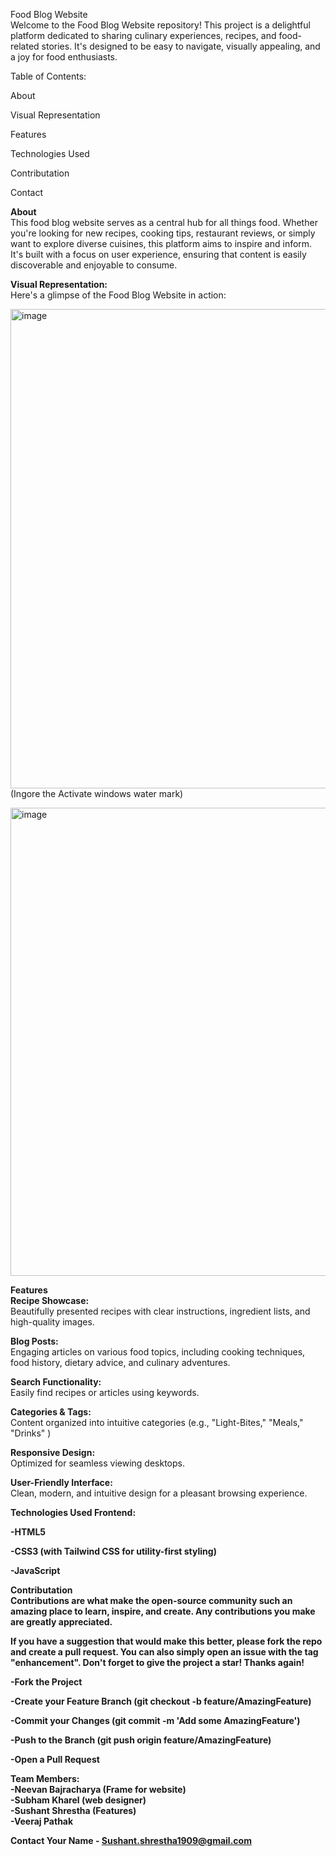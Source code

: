Food Blog Website<br>
Welcome to the Food Blog Website repository! This project is a delightful platform dedicated to sharing culinary experiences, recipes, and food-related stories. It's designed to be easy to navigate, visually appealing, and a joy for food enthusiasts.

Table of Contents:

About

Visual Representation

Features

Technologies Used

Contributation

Contact


<strong>About</strong><br>
This food blog website serves as a central hub for all things food. Whether you're looking for new recipes, cooking tips, restaurant reviews, or simply want to explore diverse cuisines, this platform aims to inspire and inform. It's built with a focus on user experience, ensuring that content is easily discoverable and enjoyable to consume.

<strong>Visual Representation:</strong><br>
Here's a glimpse of the Food Blog Website in action:

<img width="1583" height="767" alt="image" src="https://github.com/user-attachments/assets/507d94c8-9fda-42ad-9cf7-bf3302135173" />
(Ingore the Activate windows water mark)

<img width="1582" height="749" alt="image" src="https://github.com/user-attachments/assets/fa1d0833-a4c7-433d-b7cf-09edc3645741" /><br>

<strong>Features</strong>
<br>
<strong>Recipe Showcase:</strong><br> Beautifully presented recipes with clear instructions, ingredient lists, and high-quality images.

<strong>Blog Posts:</strong><br> Engaging articles on various food topics, including cooking techniques, food history, dietary advice, and culinary adventures.

<strong>Search Functionality:</strong><br> Easily find recipes or articles using keywords.

<strong>Categories & Tags:</strong><br> Content organized into intuitive categories (e.g., "Light-Bites," "Meals," "Drinks" ) 

<strong>Responsive Design:</strong><br> Optimized for seamless viewing  desktops.

<strong>User-Friendly Interface:</strong><br> Clean, modern, and intuitive design for a pleasant browsing experience.

<strong>Technologies Used</stong>
Frontend:

-HTML5

-CSS3 (with Tailwind CSS for utility-first styling)

-JavaScript

<strong>Contributation</strong>
<br>
Contributions are what make the open-source community such an amazing place to learn, inspire, and create. Any contributions you make are greatly appreciated.

If you have a suggestion that would make this better, please fork the repo and create a pull request. You can also simply open an issue with the tag "enhancement".
Don't forget to give the project a star! Thanks again!

-Fork the Project

-Create your Feature Branch (git checkout -b feature/AmazingFeature)

-Commit your Changes (git commit -m 'Add some AmazingFeature')

-Push to the Branch (git push origin feature/AmazingFeature)

-Open a Pull Request

<strong>Team Members:</strong><br>
-Neevan Bajracharya (Frame for website)<br>
-Subham Kharel (web designer)<br>
-Sushant Shrestha (Features)<br>
-Veeraj Pathak <br>

<strong>Contact</strong>
Your Name - Sushant.shrestha1909@gmail.com
